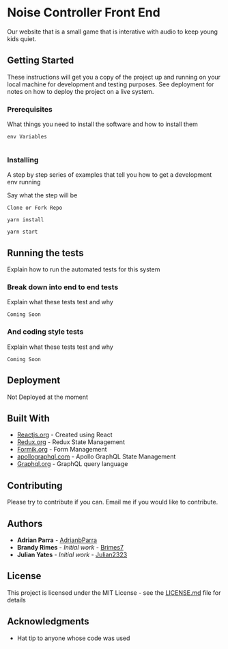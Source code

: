 # Noise Controller Front End

Our website that is a small game that is interative with audio to keep young kids quiet. 

## Getting Started

These instructions will get you a copy of the project up and running on your local machine for development and testing purposes. See deployment for notes on how to deploy the project on a live system.


### Prerequisites

What things you need to install the software and how to install them

```
env Variables


```

### Installing

A step by step series of examples that tell you how to get a development env running

Say what the step will be

```
Clone or Fork Repo

yarn install

yarn start
```


## Running the tests

Explain how to run the automated tests for this system

### Break down into end to end tests

Explain what these tests test and why

```
Coming Soon
```

### And coding style tests

Explain what these tests test and why

```
Coming Soon
```

## Deployment

Not Deployed at the moment

## Built With

* [Reactjs.org](https://reactjs.org/docs/getting-started.html) - Created using React
* [Redux.org](https://redux.js.org/) - Redux State Management
* [Formik.org](https://formik.org/) - Form Management
* [apollographql.com](https://www.apollographql.com/docs/react/get-started/) - Apollo GraphQL State Management
* [Graphql.org](https://graphql.org/) - GraphQL query language

## Contributing

Please try to contribute if you can. Email me if you would like to contribute.

## Authors

* **Adrian Parra** - [AdrianbParra](https://github.com/adrianbparra)
* **Brandy Rimes** - *Initial work* - [Brimes7](https://github.com/Brimes7)
* **Julian Yates** - *Initial work* - [Julian2323](https://github.com/Julian2323)

## License

This project is licensed under the MIT License - see the [LICENSE.md](LICENSE.md) file for details

## Acknowledgments

* Hat tip to anyone whose code was used